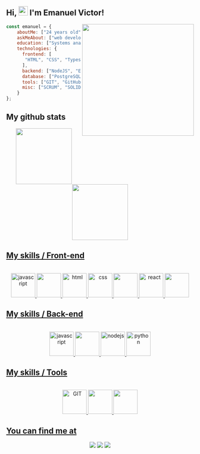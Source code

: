 
## Hi, <img src="https://media.giphy.com/media/hvRJCLFzcasrR4ia7z/giphy.gif" width="25px"> I'm Emanuel Victor!

<img align="right" src="https://i.ibb.co/Mctjcpf/Design-sem-nome-1.png" width="300" />

```javascript
const emanuel = {
    aboutMe: ["24 years old", "tech lover", "web developer", "music"],
    askMeAbout: ["web development", "tech", "music", "games", "UI/UX"],
    education: ["Systems analysis and development at the University of Fortaleza"],
    technologies: {
      frontend: [
       "HTML", "CSS", "Typescript", "ReactJS", "Vite", "Bootstrap", "Sass"
      ],
      backend: ["NodeJS", "Express"],
      database: ["PostgreSQL", "MySQL", "MongoDB"],
      tools: ["GIT", "GitHub", "GitLab", "Figma"],
      misc: ["SCRUM", "SOLID"]       
    }
};
```

## My github stats
<div align="center">
  <a href="https://github.com/Manelitu">
  <img height="150em" src="https://github-readme-stats.vercel.app/api?username=Manelitu&show_icons=true&theme=github_dark&include_all_commits=true&count_private=true"/>
  <img height="150em" src="https://github-readme-stats.vercel.app/api/top-langs/?username=Manelitu&layout=compact&langs_count=7&theme=github_dark"/>
</div>
 
 ## My skills / Front-end
 <p align="center">
    <br/>
    <img src="https://cdn.jsdelivr.net/gh/devicons/devicon/icons/javascript/javascript-original.svg" alt="javascript" width="65" height="65"/>
    <img src="https://cdn.jsdelivr.net/gh/devicons/devicon/icons/typescript/typescript-original.svg" width="65" height="65"/>
    <img src="https://cdn.jsdelivr.net/gh/devicons/devicon/icons/html5/html5-original.svg" alt="html" width="65" height="65"/>
    <img src="https://cdn.jsdelivr.net/gh/devicons/devicon/icons/css3/css3-original.svg" alt="css" width="65" height="65"/>
    <img src="https://cdn.jsdelivr.net/gh/devicons/devicon/icons/bootstrap/bootstrap-original.svg" width="65" height="65" />
    <img src="https://cdn.jsdelivr.net/gh/devicons/devicon/icons/react/react-original.svg" alt="react" width="65" height="65"/>
    <img src="https://cdn.jsdelivr.net/gh/devicons/devicon/icons/sass/sass-original.svg" width="65" height="65"/>
   <br/>
</p>

## My skills / Back-end
<p align="center">
  <br/>
  <img src="https://cdn.jsdelivr.net/gh/devicons/devicon/icons/javascript/javascript-original.svg" alt="javascript" width="65" height="65"/>
  <img src="https://cdn.jsdelivr.net/gh/devicons/devicon/icons/typescript/typescript-original.svg" width="65" height="65"/>
  <img src="https://www.vectorlogo.zone/logos/nodejs/nodejs-icon.svg" alt="nodejs" width="65" height="65"/>
  <img src="https://cdn.jsdelivr.net/gh/devicons/devicon/icons/python/python-original.svg" alt="python" width="65" height="65"/>
  
</p>

## My skills / Tools
<p align="center">
  <br/>
  <img src="https://www.vectorlogo.zone/logos/git-scm/git-scm-icon.svg" alt="GIT" width="65" height="65"/>
  <img src="https://cdn.jsdelivr.net/gh/devicons/devicon/icons/figma/figma-original.svg" width="65" height="65"/>
  <img src="https://cdn.jsdelivr.net/gh/devicons/devicon/icons/vscode/vscode-original.svg" width="65" height="65"/>
</p>

## You can find me at
<div align="center"> 
  <a href="https://instagram.com/manelitu" target="_blank"><img src="https://img.shields.io/badge/-Instagram-%23E4405F?style=for-the-badge&logo=instagram&logoColor=white" target="_blank"></a>
  <a href = "mailto:emanuelwork1@gmail.com"><img src="https://img.shields.io/badge/-Gmail-%23333?style=for-the-badge&logo=gmail&logoColor=white" target="_blank"></a>
  <a href="https://www.linkedin.com/in/manelitu" target="_blank"><img src="https://img.shields.io/badge/-LinkedIn-%230077B5?style=for-the-badge&logo=linkedin&logoColor=white" target="_blank"></a> 
</div>
